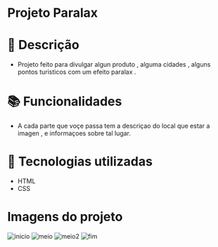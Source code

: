 # Projeto Paralax


#                       📝 Descrição
 * Projeto feito para divulgar algun produto , alguma cidades , alguns pontos turisticos  com um efeito paralax .
#                       📚 Funcionalidades 
* A cada parte que voçe passa tem a descriçao do local que estar a imagen , e informaçoes sobre tal lugar.
#                       🔧 Tecnologias utilizadas
 * HTML
 * CSS
#                        Imagens do projeto 
 ![inicio](https://user-images.githubusercontent.com/104235401/196958697-c5f12e83-b519-42a1-b977-d3efc85b058f.png)
 ![meio](https://user-images.githubusercontent.com/104235401/196958752-ffccfcb8-8da8-4e1c-b8ee-235c878a717d.png)
 ![meio2](https://user-images.githubusercontent.com/104235401/196958805-3acab4bb-d819-41ff-8cf9-2d325a6fb93f.png)
 ![fim](https://user-images.githubusercontent.com/104235401/196958813-36b8649c-1b0c-4f59-acaf-d8f3602ef0e3.png)
